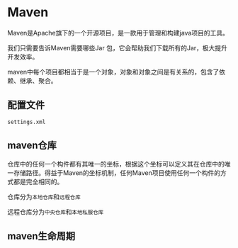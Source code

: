 # Maven

Maven是Apache旗下的一个开源项目，是一款用于管理和构建java项目的工具。

我们只需要告诉Maven需要哪些Jar 包，它会帮助我们下载所有的Jar，极大提升开发效率。

maven中每个项目都相当于是一个对象，对象和对象之间是有关系的，包含了依赖、继承、聚合。



##  配置文件

`settings.xml`



## maven仓库

仓库中的任何一个构件都有其唯一的坐标，根据这个坐标可以定义其在仓库中的唯一存储路径。得益于Maven的坐标机制，任何Maven项目使用任何一个构件的方式都是完全相同的。

仓库分为`本地仓库`和`远程仓库`

远程仓库分为`中央仓库`和`本地私服仓库`



## maven生命周期

